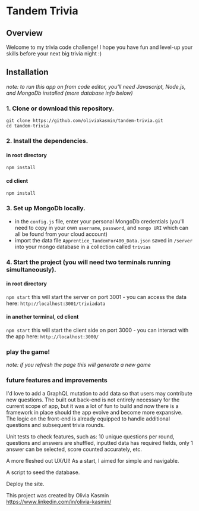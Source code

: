 # Tandem Trivia

## Overview

Welcome to my trivia code challenge! I hope you have fun and level-up your skills before your next big trivia night :)

## Installation

_note: to run this app on from code editor, you'll need Javascript, Node.js, and MongoDb installed (more database info below)_

### 1. Clone or download this repository.

```
git clone https://github.com/oliviakasmin/tandem-trivia.git
cd tandem-trivia
```

### 2. Install the dependencies.

#### in root directory

`npm install`

#### cd client

`npm install`

### 3. Set up MongoDb locally.

- in the `config.js` file, enter your personal MongoDb credentials (you'll need to copy in your own `username`, `password`, and `mongo URI` which can all be found from your cloud account)
- import the data file `Apprentice_TandemFor400_Data.json` saved in `/server` into your mongo database in a collection called `trivias`

### 4. Start the project (you will need two terminals running simultaneously).

#### in root directory

`npm start`
this will start the server on port 3001 - you can access the data here: `http://localhost:3001/triviadata`

#### in another terminal, cd client

`npm start`
this will start the client side on port 3000 - you can interact with the app here: `http://localhost:3000/`

### play the game!

_note: if you refresh the page this will generate a new game_

### future features and improvements

I'd love to add a GraphQL mutation to add data so that users may contribute new questions. The built out back-end is not entirely necessary for the current scope of app, but it was a lot of fun to build and now there is a framework in place should the app evolve and become more expansive. The logic on the front-end is already equipped to handle additional questions and subsequent trivia rounds.

Unit tests to check features, such as: 10 unique questions per round, questions and answers are shuffled, inputted data has required fields, only 1 answer can be selected, score counted accurately, etc.

A more fleshed out UX/UI! As a start, I aimed for simple and navigable.

A script to seed the database.

Deploy the site.

This project was created by Olivia Kasmin
https://www.linkedin.com/in/olivia-kasmin/
